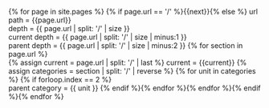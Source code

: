 ---
---

{% for page in site.pages %}
{% if page.url == '/' %}{{next}}{% else %}
url path = {{page.url}}  
depth = {{ page.url | split: '/' | size }}  
current depth = {{ page.url | split: '/' | size | minus:1 }}  
parent depth = {{ page.url | split: '/' | size | minus:2 }}
{% for section in page.url %}  
{% assign current = page.url | split: '/' | last %}
current = {{current}}
{% assign categories = section | split: '/' | reverse %}
{% for unit in categories %}
{% if forloop.index == 2 %}  
parent category = {{ unit }}
{% endif %}{% endfor %}{% endfor %}{% endif %}{% endfor %}
